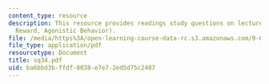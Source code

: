 ```yaml
---
content_type: resource
description: This resource provides readings study questions on lecture 34 (Drive,
  Reward, Agonistic Behavior).
file: /media/https%3A/open-learning-course-data-rc.s3.amazonaws.com/9-01-neuroscience-and-behavior-fall-2003/ba6bbd3bffdf8038e7e72ed5d75c2407_sq34.pdf
file_type: application/pdf
resourcetype: Document
title: sq34.pdf
uid: ba6bbd3b-ffdf-8038-e7e7-2ed5d75c2407
---
```

